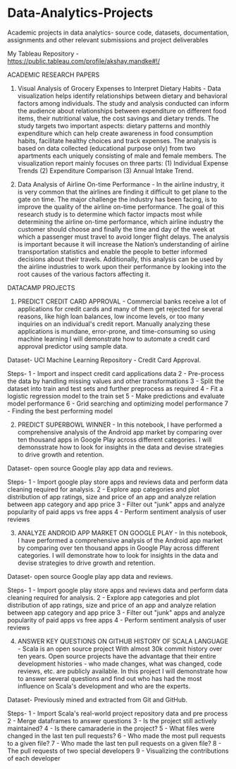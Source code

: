 # Data-Analytics-Projects
Academic projects in data analytics- source code, datasets, documentation, assignments and other relevant submissions and project deliverables 

My Tableau Repository - https://public.tableau.com/profile/akshay.mandke#!/

ACADEMIC RESEARCH PAPERS
1. Visual Analysis of Grocery Expenses to Interpret Dietary Habits - 
Data visualization helps identify relationships between dietary and behavioral factors among individuals. The study and analysis conducted can inform the audience about relationships between expenditure on different food items, their nutritional value, the cost savings and dietary trends. The study targets two important aspects: dietary patterns and monthly expenditure which can help create awareness in food consumption habits, facilitate healthy choices and track expenses. The analysis is based on data collected (educational purpose only) from two apartments each uniquely consisting of male and female members. The visualization report mainly focuses on three parts: (1) Individual Expense Trends (2) Expenditure Comparison (3) Annual Intake Trend.

2. Data Analysis of Airline On-time Performance - 
In the airline industry, it is very common that the airlines are finding it difficult to get plane to the gate on time. The major challenge the industry has been facing, is to improve the quality of the airline on-time performance. The goal of this research study is to determine which factor impacts most while determining the airline on-time performance, which airline industry the customer should choose and finally the time and day of the week at which a passenger must travel to avoid longer flight delays. The analysis is important because it will increase the Nation’s understanding of airline transportation statistics and enable the people to better informed decisions about their travels. Additionally, this analysis can be used by the airline industries to work upon their performance by looking into the root causes of the various factors affecting it.

DATACAMP PROJECTS
1. PREDICT CREDIT CARD APPROVAL - 
Commercial banks receive a lot of applications for credit cards and many of them get rejected for several reasons, like high loan balances, low income levels, or too many inquiries on an individual's credit report. Manually analyzing these applications is mundane, error-prone, and time-consuming so using machine learning I will demonstrate how to automate a credit card approval predictor using sample data.

Dataset- UCI Machine Learning Repository - Credit Card Approval.

Steps-
1 - Import and inspect credit card applications data
2 - Pre-process the data by handling missing values and other transformations
3 - Split the dataset into train and test sets and further preprocess as required
4 - Fit a logistic regression model to the train set
5 - Make predictions and evaluate model performance
6 - Grid searching and optimizing model performance
7 - Finding the best performing model

2. PREDICT SUPERBOWL WINNER - 
In this notebook, I have performed a comprehensive analysis of the Android app market by comparing over ten thousand apps in Google Play across different categories. I will demonsstrate how to look for insights in the data and devise strategies to drive growth and retention.

Dataset- open source Google play app data and reviews.

Steps-
1 - Import google play store apps and reviews data and perform data cleaning required for analysis.
2 - Explore app categories and plot distribution of app ratings, size and price of an app and analyze relation between app category and app price
3 - Filter out "junk" apps and analyze popularity of paid apps vs free apps
4 - Perform sentiment analysis of user reviews

3. ANALYZE ANDROID APP MARKET ON GOOGLE PLAY - 
In this notebook, I have performed a comprehensive analysis of the Android app market by comparing over ten thousand apps in Google Play across different categories. I will demonstrate how to look for insights in the data and devise strategies to drive growth and retention.

Dataset- open source Google play app data and reviews.

Steps-
1 - Import google play store apps and reviews data and perform data cleaning required for analysis.
2 - Explore app categories and plot distribution of app ratings, size and price of an app and analyze relation between app category and app price
3 - Filter out "junk" apps and analyze popularity of paid apps vs free apps
4 - Perform sentiment analysis of user reviews

4. ANSWER KEY QUESTIONS ON GITHUB HISTORY OF SCALA LANGUAGE - 
Scala is an open source project With almost 30k commit history over ten years. Open source projects have the advantage that their entire development histories - who made changes, what was changed, code reviews, etc. are publicly available. In this project I will demonstrate how to answer several questions and find out who has had the most influence on Scala's development and who are the experts. 

Dataset- Previously mined and extracted from Git and GitHub.

Steps-
1 - Import Scala's real-world project repository data and pre process
2 - Merge dataframes to answer questions
3 - Is the project still actively maintained?
4 - Is there camaraderie in the project?
5 - What files were changed in the last ten pull requests?
6 - Who made the most pull requests to a given file?
7 - Who made the last ten pull requests on a given file?
8 - The pull requests of two special developers
9 - Visualizing the contributions of each developer
